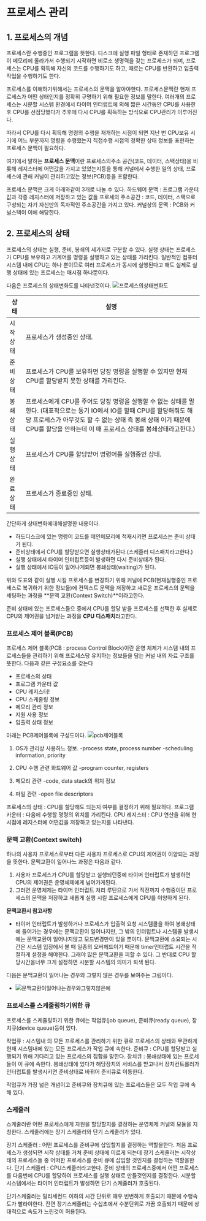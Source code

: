 # 프로세스 관리
## 1. 프로세스의 개념
프로세스란 수행중인 프로그램을 뜻한다. 디스크에 실행 파일 형태로 존재하던 프로그램이 메모리에 올라가서 수행되기 시작하면 비로소 생명력을 갖는 프로세스가 되며, 프로세스는 CPU를 획득해 자신의 코드를 수행하기도 하고, 때로는 CPU를 반환하고 입출력 작업을 수행하기도 한다. 

프로세스를 이해하기위해서는 프로세스의 문맥을 알아야한다. 프로세스문맥란 현재 프로세스가 어떤 상태인지를 정확히 규명하기 위해 필요한 정보를 말한다. 여러개의 프로세스는 시분할 시스템 환경에서 타이머 인터럽트에 의해 짧은 시간동안 CPU를 사용한 후 CPU를 선점당했다가 추후에 다시 CPU를 획득하는 방식으로 CPU관리가 이루어진다.

따라서 CPU를 다시 획득해 명령의 수행을 재개하는 시점이 되면 지난 번 CPU보유 시기에 어느 부분까지 명령을 수행했는지 직접수행 시점의 정확한 상태 정보를 표현하는 프로세스 문맥이 필요하다. 

여기에서 말하는 **프로세스 문맥**이란 프로세스의주소 공간(코드, 데이터, 스택상태)을 비롯해 레지스터에 어떤값을 가지고 있었는지등을 통해 커널에서 수행한 일의 상태, 프로세스에 관해 커널이 관리하고있는 정보(PCB)등을 포함한다.

프로세스 문맥은 크게 아래와같이 3개로 나눌 수 있다.
하드웨어 문맥 : 프로그램 카운터값과 각종 레지스터에 저장하고 있는 값들
프로세의 주소공간 : 코드, 데이터, 스택으로 구성되는 자기 자신만의 독자적인 주소공간을 가지고 있다.
커널상의 문맥 : PCB와 커널스택이 이에 해당한다.

## 2. 프로세스의 상태
프로세스의 상태는 실행, 준비, 봉쇄의 세가지로 구분할 수 있다. 실행 상태는 프로세스가 CPU를 보유하고 기계어를 명령을 실행하고 있는 상태를 가리킨다. 일반적인 컴퓨터 시스템 내에 CPU는 하나 뿐이므로 여러 프로세스가 동시에 실행된다고 해도 실제로 실행 상태에 있는 프로세스는 매시점 하나뿐이다.

다음은 프로세스의 상태변화도를 나타낸것이다.
![프로세스의상태변화도](/assets/프로세스의상태변화도.jpg)

|상태|설명|
|-|-|
|시작 상태 |프로세스가 생성중인 상태. |
|준비 상태 |프로세스가 CPU를 보유하면 당장 명령을 실행할 수 있지만 현재 CPU를 할당받지 못한 상태를 가리킨다. |
|봉쇄 상태  |프로세스에게 CPU를 주어도 당장 명령을 실행할 수 없는 상태를 말한다. (대표적으로는 동기 IO에서 IO를 할때 CPU를 할당해줘도 해당 프로세스가 아무것도 할 수 없는 상태 즉 봉쇄 상태 이기 때문에 CPU를 할당을 안하는데 이 때 프로세스 상태를 봉쇄상태라고한다.) |
|실행 상태 | 프로세스가 CPU를 할당받어 명령어를 실행중인 상태. |
|완료 상태 |프로세스가 종료중인 상태.|

간단하게 상태변화에대해설명한 내용이다.

* 하드디스크에 있는 명령어 코드를 메인메모리에 적재시키면 프로세스는 준비 상태가 된다.
* 준비상태에서 CPU를 할당받으면 실행상태가된다.(스케줄러 디스패치라고한다.)
* 실행 상태에서 타이머 인터럽트등이 발생하면 다시 준비상태가 된다.
* 실행 상태에서 IO등이 일어나게되면 봉쇄상태(waiting)가 된다.

위와 도표와 같이 실행 시킬 프로세스를 변경하기 위해 커널에 PCB(현재실행중인 프로세스로 복귀하기 위한 정보들)에 컨텍스트 문맥을 저장하고 새로운 프로세스의 문맥을 세팅하는 과정을 **문맥 교환(Context Switch)**이라고한다.

준비 상태에 있는 프로세스들으 중에서 CPU를 할당 받을 프로세스를 선택한 후 실제로 CPU의 제어권을 넘겨받는 과정을 **CPU 디스패치**라고한다. 

### 프로세스 제어 블록(PCB)
프로세스 제어 블록(PCB : process Control Block)이란 운영 체제가 시스템 내의 프로세스들을 관리하기 위해 프로세스당 유지하는 정보들을 담는 커널 내의 자료 구조를 뜻한다. 다음과 같은 구성요소를 갖는다
* 프로세스의 상태
* 프로그램 카운터 값
* CPU 레지스터!
* CPU 스케줄링 정보
* 메모리 관리 정보
* 지원 사용 정보
* 입출력 상태 정보


아래는 PCB제어블록에 구성도이다.
![pcb제어블록](/assets/pcb제어블록.jpg)

1. OS가 관리상 사용하느 정보.
-process state, process number
-scheduling information, priority

1. CPU 수행 관련 화드웨어 값
-program counter, registers
3. 메모리 관련
-code, data stack의 위치 정보
4. 파일 관련
-open file descriptors

프로세스의 상태 : CPU를 할당해도 되는지 여부를 결정하기 위해 필요하다.
프로그램 카운터 : 다음에 수행할 명령의 위치를 가리킨다.
CPU 레지스터 : CPU 연산을 위해 현 시점에 레지스터에 어떤값을 저장하고 있는지를 나타낸다.

### 문맥 교환(Context switch)
하나의 사용자 프로세스로부터 다른 사용자 프로세스로 CPU의 제어권이 이양되는 과정을 뜻한다. 문맥교환이 일어나느 과정은 다음과 같다.
1. 사용자 프로세스가 CPU를 할당받고 실행되던중에 타이머 인터럽트가 발생하면 CPU의 제어권은 운영체제에게 넘어가게된다.
2. 그러면 운영체제는 타이머 인터럽트 처리 루틴으로 가서 직전까지 수행중이던 프로세스의 문맥을 저장하고 새롭게 실행 시킬 프로세스에게 CPU를 이양하게 된다.

**문맥교환시 참고사항**
* 타이머 인터럽트가 발생하거나 프로세스가 입출력 요청 시스템콜을 하여 봉쇄상태에 들어가는 경우에는 문맥교환이 일어나지만, 그 밖의 인터럽트나 시스템콜 발생시에는 문맥교환이 일어나지않고 모드변경만이 있을 뿐이다. 문맥교환에 소요되는 시간은 시스템 입장에서 볼 때 일종의 오버헤드이기 때문에 timer인터럽트 시간을 적절하게 설정을 해야한다. 그래야 많은 문맥교환을 피할 수 있다. 그 반대로 CPU 할당시간을너무 크게 설정하면 시분할 시스템의 의미가 퇴색 된다.

다음은 문맥교환이 일어나는 경우와 그렇지 않은 경우를 보여주는 그림이다.
* ![문맥교환이일어나는경우와그렇지않은예](/assets/문맥교환이일어나는경우와그렇지않은예.jpg)

 
### 프로세스를 스케줄링하기위한 큐
프로세스를 스케줄링하기 위한 큐에는 작업큐(job queue), 준비큐(ready queue), 장치큐(device queue)등이 있다.

작업큐 : 시스템내 의 모든 프로세스를 관리하기 위한 큐로 프로세스의 상태와 무관하게 현재 시스템내에 있는 모든 프로세스가 작업 큐에 속한다.
준비큐 : CPU를 할당받고 실행되기 위해 기다리고 있는 프로세스의 집합을 말한다.
장치큐 : 봉쇄상태에 있는 프로세들이 이 큐에 속한다. 봉쇄상태에 있다가 해당장치의 서비스를 받고나서 장치컨트롤러가 인터럽트를 발생시키면 준비상태로 바뀌어 준비큐로 이동한다.

작업큐가 가장 넓은 개념이고 준비큐와 장치큐에 있는 프로세스들은 모두 작업 큐에 속해 있다.

### 스케줄러
스케줄러란 어떤 프로세스에게 자원을 할당할지를 결정하는 운영체제 커널의 모듈을 지칭한다. 스케줄러에는 장기 스케줄러와 단기 스케줄러가 있다.

장기 스케줄러 : 어떤 프로세스를 준비큐에 삽입할지를 결정하는 역할을한다. 처음 프로세스가 생성되면 시작 상태를 거쳐 준비 상태에 이르게 되는데 장기 스케줄러는 시작상태의 프로세스들 중 어떠한 프로세스를 준비 큐에 삽입할 것인지를 결정하는 역할을한다.
단기 스케줄러 : CPU스케줄러라고한다. 준비 상태의 프로세스중에서 어떤 프로세스를 다음번에 CPU를 할당하여 프로세스를 실행 상태로 만들것인지를 결정한다. 시분할 시스템에서는 타이머 인터럽트가 발생하면 단기 스케줄러가 호출된다.

단기스케줄러는 밀리세컨드 이하의 시간 단위로 매우 빈번하게 호출되기 때문에 수행속도가 빨라야한다. 잔면 장기스케줄러는 수십초에서 수분단위로 가끔 호출되기 때문에 상대적으로 속도가 느린것이 허용된다. 